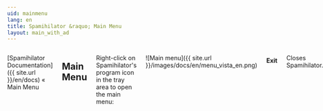 ```yaml
---
uid: mainmenu
lang: en
title: Spamihilator &raquo; Main Menu
layout: main_with_ad
---
```


<div class="row">
<div class="twelve columns" markdown="1">

[Spamihilator Documentation]({{ site.url }}/en/docs) &laquo; Main Menu

## Main Menu

Right-click on Spamihilator's program icon in the tray area to open the main menu:

![Main menu]({{ site.url }}/images/docs/en/menu_vista_en.png)

#### Exit

Closes Spamihilator.

Attention: You may not be able to receive mails when Spamihilator is not running.
{: .noteimportant }

#### Disable Spam Filter

Filtering will be disabled. Your mails will still be downloaded by Spamihilator, but they won't be filtered.

#### Help

##### Help->Documentation...

Opens this document.

##### Help->Frequently Asked Questions...

You will be redirected to a [web site]({{ site.url }}/en/faq) where you can find help for certain problems.

##### Help->Check for Updates...

Spamihilator searches the server ([http://www.spamihilator.com](http://www.spamihilator.com/)) for a new release and opens the [Download page]({{ site.url }}/en/download) if needed (see [Check for Updates]({{ site.url }}/en/docs/updates)).

##### Help->About...

Get information about Spamihilator (version and license).

#### Settings...

Opens the [Settings dialog]({{ site.url }}/en/docs/config).

#### Training Area...

Allows you to use the [Trainingsbereich]({{ site.url }}/en/docs/trainingarea) to teach Spamihilator.

#### Show Spam Statistics...

Displays an overview about the number of spam mails received (see [Spam Statistics]({{ site.url }}/en/docs/stat)).

#### Recycle Bin...

Blocked mails will be saved in the [Recycle Bin]({{ site.url }}/en/docs/recycle).

</div>
</div>
